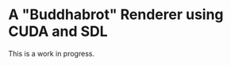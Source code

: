 A "Buddhabrot" Renderer using CUDA and SDL
==========================================

This is a work in progress.
